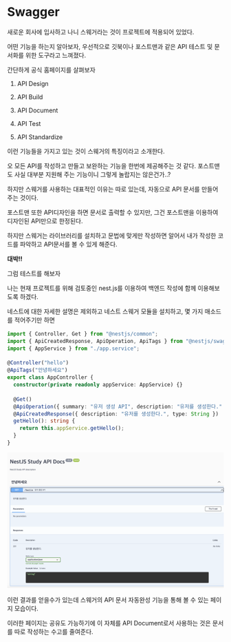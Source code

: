 # Swagger

새로운 회사에 입사하고 나니 스웨거라는 것이 프로젝트에 적용되어 있었다.

어떤 기능을 하는지 알아보자, 우선적으로 깃북이나 포스트맨과 같은 API 테스트 및 문서화를 위한 도구라고 느껴졌다.

간단하게 공식 홈페이지를 살펴보자

1. API Design

2. API Build

3. API Document

4. API Test

5. API Standardize

이런 기능들을 가지고 있는 것이 스웨거의 특징이라고 소개한다.

오 모든 API를 작성하고 만들고 보완하는 기능을 한번에 제공해주는 것 같다. 포스트맨도 사실 대부분 지원해 주는 기능이니 그렇게 놀랍지는 않은건가..?

하지만 스웨거를 사용하는 대표적인 이유는 따로 있는데, 자동으로 API 문서를 만들어 주는 것이다.

포스트맨 또한 API디자인을 하면 문서로 출력할 수 있지만, 그건 포스트맨을 이용하여 디자인된 API만으로 한정된다.

하지만 스웨거는 라이브러리를 설치하고 문법에 맞게만 작성하면 알어서 내가 작성한 코드를 파악하고 API문서를 볼 수 있게 해준다.

**대박!!**

그럼 테스트를 해보자

나는 현재 프로젝트를 위해 검토중인 nest.js를 이용하여 백엔드 작성에 함께 이용해보도록 하겠다.

네스트에 대한 자세한 설명은 제외하고 네스트 스웨거 모듈을 설치하고, 몇 가지 매소드를 적어주기만 하면

```ts
import { Controller, Get } from "@nestjs/common";
import { ApiCreatedResponse, ApiOperation, ApiTags } from "@nestjs/swagger";
import { AppService } from "./app.service";

@Controller("hello")
@ApiTags("안녕하세요")
export class AppController {
  constructor(private readonly appService: AppService) {}

  @Get()
  @ApiOperation({ summary: "유저 생성 API", description: "유저를 생성한다." })
  @ApiCreatedResponse({ description: "유저를 생성한다.", type: String })
  getHello(): string {
    return this.appService.getHello();
  }
}
```

![nest/swagger](./src/swagger.png)

이런 결과를 얻을수가 있는데 스웨거의 API 문서 자동완성 기능을 통해 볼 수 있는 페이지 모습이다.

이러한 페이지는 공유도 가능하기에 이 자체를 API Document로서 사용하는 것은 문서를 따로 작성하는 수고를 줄여준다.
